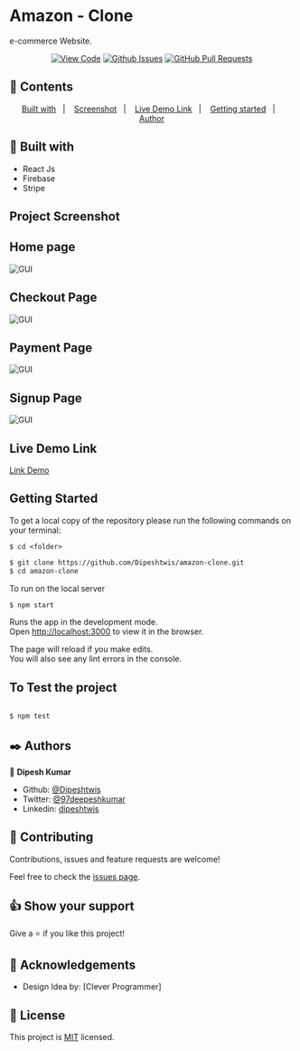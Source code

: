 # Amazon - Clone

e-commerce Website. 

<div align="center">

[![View Code](https://img.shields.io/badge/View%20-Code-green)](https://github.com/Dipeshtwis/amazon-clone/)
[![Github Issues](https://img.shields.io/badge/GitHub-Issues-orange)](https://github.com/Dipeshtwis/amazon-clone/issues)
[![GitHub Pull Requests](https://img.shields.io/badge/GitHub-Pull%20Requests-blue)](https://github.com/Dipeshtwis/amazon-clone/pulls)

</div>

## 📝 Contents

<p align="center">
<a href="#with">Built with</a>&nbsp;&nbsp;&nbsp;|&nbsp;&nbsp;&nbsp;
<a href="#sc">Screenshot</a>&nbsp;&nbsp;&nbsp;|&nbsp;&nbsp;&nbsp;
<a href="#ll">Live Demo Link</a>&nbsp;&nbsp;&nbsp;|&nbsp;&nbsp;&nbsp;
<a href="#gs">Getting started</a>&nbsp;&nbsp;&nbsp;|&nbsp;&nbsp;&nbsp;
<a href="#author">Author</a>
</p>

## 🔧 Built with<a name = "with"></a>

- React Js
- Firebase
- Stripe


## Project Screenshot <a name = "sc"></a>

## Home page

![GUI](src/assets/img/readme/none.png)

## Checkout Page

![GUI](src/assets/img/readme/none.png)

## Payment Page

![GUI](src/assets/img/readme/none.png)

## Signup Page

![GUI](src/assets/img/readme/none.png)


## Live Demo Link <a name = "ll"></a>

[Link Demo]()


## Getting Started <a name = "gs"></a>

To get a local copy of the repository please run the following commands on your terminal:

```
$ cd <folder>
```

~~~bash
$ git clone https://github.com/Dipeshtwis/amazon-clone.git
$ cd amazon-clone


~~~

To run on the local server

~~~bash
$ npm start
~~~

Runs the app in the development mode.\
Open [http://localhost:3000](http://localhost:3000) to view it in the browser.

The page will reload if you make edits.\
You will also see any lint errors in the console.

## To Test the project

~~~bash

$ npm test

~~~


## ✒️  Authors <a name = "author"></a>


👤 **Dipesh Kumar**

- Github: [@Dipeshtwis](https://github.com/Dipeshtwis)
- Twitter: [@97deepeshkumar](https://twitter.com/97deepeshkumar)
- Linkedin: [dipeshtwis](https://www.linkedin.com/in/dipeshtwis/)



## 🤝 Contributing

Contributions, issues and feature requests are welcome!

Feel free to check the [issues page](https://github.com/Dipeshtwis/amazon-clone/issues).


## 👍 Show your support

Give a ⭐️ if you like this project!

## :clap: Acknowledgements

- Design Idea by: [Clever Programmer]

## 📝 License

This project is [MIT](./LICENSE) licensed.

